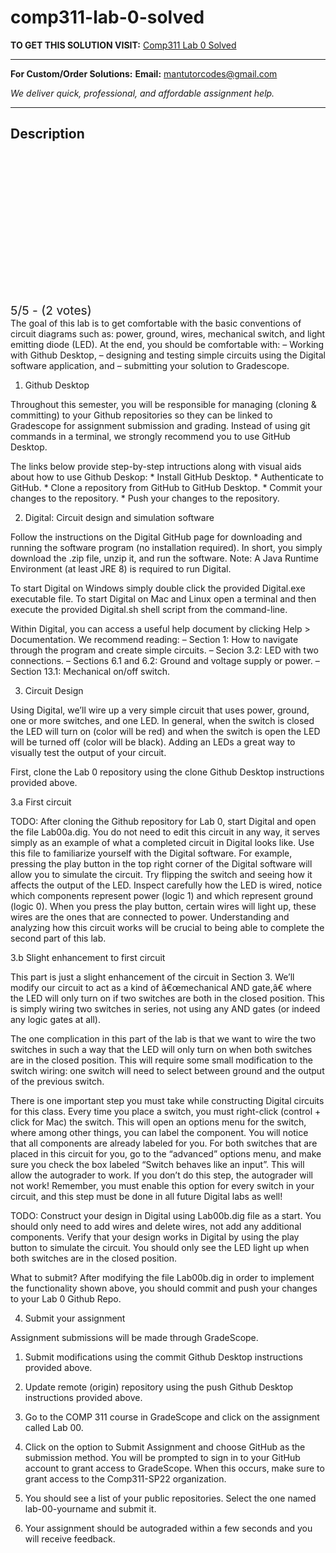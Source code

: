 # comp311-lab-0-solved
**TO GET THIS SOLUTION VISIT:** [Comp311 Lab 0 Solved](https://mantutor.com/product/comp311-lab-0-solved/)


---

**For Custom/Order Solutions:** **Email:** mantutorcodes@gmail.com  

*We deliver quick, professional, and affordable assignment help.*

---

<h2>Description</h2>



<div class="kk-star-ratings kksr-auto kksr-align-center kksr-valign-top" data-payload="{&quot;align&quot;:&quot;center&quot;,&quot;id&quot;:&quot;115122&quot;,&quot;slug&quot;:&quot;default&quot;,&quot;valign&quot;:&quot;top&quot;,&quot;ignore&quot;:&quot;&quot;,&quot;reference&quot;:&quot;auto&quot;,&quot;class&quot;:&quot;&quot;,&quot;count&quot;:&quot;2&quot;,&quot;legendonly&quot;:&quot;&quot;,&quot;readonly&quot;:&quot;&quot;,&quot;score&quot;:&quot;5&quot;,&quot;starsonly&quot;:&quot;&quot;,&quot;best&quot;:&quot;5&quot;,&quot;gap&quot;:&quot;4&quot;,&quot;greet&quot;:&quot;Rate this product&quot;,&quot;legend&quot;:&quot;5\/5 - (2 votes)&quot;,&quot;size&quot;:&quot;24&quot;,&quot;title&quot;:&quot;Comp311 Lab 0 Solved&quot;,&quot;width&quot;:&quot;138&quot;,&quot;_legend&quot;:&quot;{score}\/{best} - ({count} {votes})&quot;,&quot;font_factor&quot;:&quot;1.25&quot;}">

<div class="kksr-stars">

<div class="kksr-stars-inactive">
            <div class="kksr-star" data-star="1" style="padding-right: 4px">


<div class="kksr-icon" style="width: 24px; height: 24px;"></div>
        </div>
            <div class="kksr-star" data-star="2" style="padding-right: 4px">


<div class="kksr-icon" style="width: 24px; height: 24px;"></div>
        </div>
            <div class="kksr-star" data-star="3" style="padding-right: 4px">


<div class="kksr-icon" style="width: 24px; height: 24px;"></div>
        </div>
            <div class="kksr-star" data-star="4" style="padding-right: 4px">


<div class="kksr-icon" style="width: 24px; height: 24px;"></div>
        </div>
            <div class="kksr-star" data-star="5" style="padding-right: 4px">


<div class="kksr-icon" style="width: 24px; height: 24px;"></div>
        </div>
    </div>

<div class="kksr-stars-active" style="width: 138px;">
            <div class="kksr-star" style="padding-right: 4px">


<div class="kksr-icon" style="width: 24px; height: 24px;"></div>
        </div>
            <div class="kksr-star" style="padding-right: 4px">


<div class="kksr-icon" style="width: 24px; height: 24px;"></div>
        </div>
            <div class="kksr-star" style="padding-right: 4px">


<div class="kksr-icon" style="width: 24px; height: 24px;"></div>
        </div>
            <div class="kksr-star" style="padding-right: 4px">


<div class="kksr-icon" style="width: 24px; height: 24px;"></div>
        </div>
            <div class="kksr-star" style="padding-right: 4px">


<div class="kksr-icon" style="width: 24px; height: 24px;"></div>
        </div>
    </div>
</div>


<div class="kksr-legend" style="font-size: 19.2px;">
            5/5 - (2 votes)    </div>
    </div>
The goal of this lab is to get comfortable with the basic conventions of circuit diagrams such as: power, ground, wires, mechanical switch, and light emitting diode (LED). At the end, you should be comfortable with: – Working with Github Desktop, – designing and testing simple circuits using the Digital software application, and – submitting your solution to Gradescope.

1. Github Desktop

Throughout this semester, you will be responsible for managing (cloning &amp; committing) to your Github repositories so they can be linked to Gradescope for assignment submission and grading. Instead of using git commands in a terminal, we strongly recommend you to use GitHub Desktop.

The links below provide step-by-step intructions along with visual aids about how to use Github Deskop: * Install GitHub Desktop. * Authenticate to GitHub. * Clone a repository from GitHub to GitHub Desktop. * Commit your changes to the repository. * Push your changes to the repository.

2. Digital: Circuit design and simulation software

Follow the instructions on the Digital GitHub page for downloading and running the software program (no installation required). In short, you simply download the .zip file, unzip it, and run the software. Note: A Java Runtime Environment (at least JRE 8) is required to run Digital.

To start Digital on Windows simply double click the provided Digital.exe executable file. To start Digital on Mac and Linux open a terminal and then execute the provided Digital.sh shell script from the command-line.

Within Digital, you can access a useful help document by clicking Help &gt; Documentation. We recommend reading: – Section 1: How to navigate through the program and create simple circuits. – Secion 3.2: LED with two connections. – Sections 6.1 and 6.2: Ground and voltage supply or power. – Section 13.1: Mechanical on/off switch.

3. Circuit Design

Using Digital, we’ll wire up a very simple circuit that uses power, ground, one or more switches, and one LED. In general, when the switch is closed the LED will turn on (color will be red) and when the switch is open the LED will be turned off (color will be black). Adding an LEDs a great way to visually test the output of your circuit.

First, clone the Lab 0 repository using the clone Github Desktop instructions provided above.

3.a First circuit

TODO: After cloning the Github repository for Lab 0, start Digital and open the file Lab00a.dig. You do not need to edit this circuit in any way, it serves simply as an example of what a completed circuit in Digital looks like. Use this file to familiarize yourself with the Digital software. For example, pressing the play button in the top right corner of the Digital software will allow you to simulate the circuit. Try flipping the switch and seeing how it affects the output of the LED. Inspect carefully how the LED is wired, notice which components represent power (logic 1) and which represent ground (logic 0). When you press the play button, certain wires will light up, these wires are the ones that are connected to power. Understanding and analyzing how this circuit works will be crucial to being able to complete the second part of this lab.

3.b Slight enhancement to first circuit

This part is just a slight enhancement of the circuit in Section 3. We’ll modify our circuit to act as a kind of â€œmechanical AND gate,â€ where the LED will only turn on if two switches are both in the closed position. This is simply wiring two switches in series, not using any AND gates (or indeed any logic gates at all).

The one complication in this part of the lab is that we want to wire the two switches in such a way that the LED will only turn on when both switches are in the closed position. This will require some small modification to the switch wiring: one switch will need to select between ground and the output of the previous switch.

There is one important step you must take while constructing Digital circuits for this class. Every time you place a switch, you must right-click (control + click for Mac) the switch. This will open an options menu for the switch, where among other things, you can label the component. You will notice that all components are already labeled for you. For both switches that are placed in this circuit for you, go to the “advanced” options menu, and make sure you check the box labeled “Switch behaves like an input”. This will allow the autograder to work. If you don’t do this step, the autograder will not work! Remember, you must enable this option for every switch in your circuit, and this step must be done in all future Digital labs as well!

TODO: Construct your design in Digital using Lab00b.dig file as a start. You should only need to add wires and delete wires, not add any additional components. Verify that your design works in Digital by using the play button to simulate the circuit. You should only see the LED light up when both switches are in the closed position.

What to submit? After modifying the file Lab00b.dig in order to implement the functionality shown above, you should commit and push your changes to your Lab 0 Github Repo.

4. Submit your assignment

Assignment submissions will be made through GradeScope.

1. Submit modifications using the commit Github Desktop instructions provided above.

2. Update remote (origin) repository using the push Github Desktop instructions provided above.

3. Go to the COMP 311 course in GradeScope and click on the assignment called Lab 00.

4. Click on the option to Submit Assignment and choose GitHub as the submission method. You will be prompted to sign in to your GitHub account to grant access to GradeScope. When this occurs, make sure to grant access to the Comp311-SP22 organization.

5. You should see a list of your public repositories. Select the one named lab-00-yourname and submit it.

6. Your assignment should be autograded within a few seconds and you will receive feedback.
